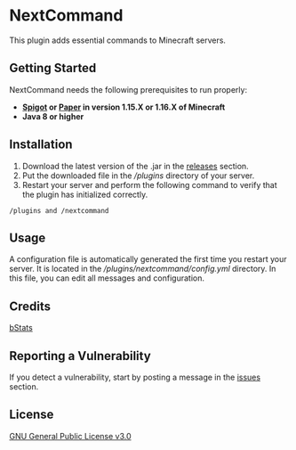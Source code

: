 # NextCommand

This plugin adds essential commands to Minecraft servers.

## Getting Started

NextCommand needs the following prerequisites to run properly:
* **[Spigot](https://getbukkit.org/download/spigot) or [Paper](https://papermc.io/) in version 1.15.X or 1.16.X of Minecraft**
* **Java 8 or higher**

## Installation

1. Download the latest version of the .jar in the [releases](https://github.com/ItsJustMiaouss/NextCommand/releases) section.
2. Put the downloaded file in the */plugins* directory of your server.
3. Restart your server and perform the following command to verify that the plugin has initialized correctly.

```
/plugins and /nextcommand
```

## Usage

A configuration file is automatically generated the first time you restart your server. It is located in the */plugins/nextcommand/config.yml* directory. In this file, you can edit all messages and configuration.

## Credits

[bStats](https://bstats.org/)

## Reporting a Vulnerability

If you detect a vulnerability, start by posting a message in the [issues](https://github.com/ItsJustMiaouss/NextCommand/issues) section.

## License

[GNU General Public License v3.0](https://github.com/ItsJustMiaouss/NextCommand/blob/master/LICENSE)
